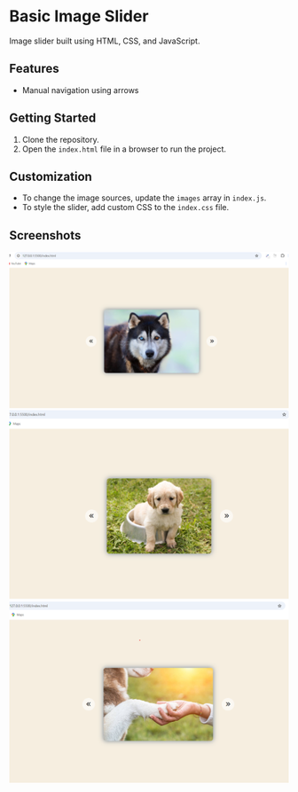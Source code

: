 Basic Image Slider
=====================

Image slider built using HTML, CSS, and JavaScript.

Features
--------

* Manual navigation using arrows


Getting Started
---------------

1. Clone the repository.
2. Open the `index.html` file in a browser to run the project.

Customization
-------------

* To change the image sources, update the `images` array in `index.js`.
* To style the slider, add custom CSS to the `index.css` file.


Screenshots
-----------

![Image Slider Screenshot 1](assets/Screenshot1.png)
![Image Slider Screenshot 2](assets/Screenshot2.png)
![Image Slider Screenshot 2](assets/Screenshot3.png)
